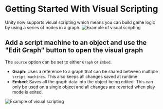 # Getting Started With Visual Scripting
Unity now supports visual scripting which means you can build game logic by using a series of nodes in a graph.
![Example of visual scripting](Images/visualscripting.gif)

## Add a script machine to an object and use the "Edit Graph" button to open the visual graph
The `source` option can be set to either `Graph` or `Embed`.
- **Graph**: Uses a reference to a graph that can be shared between multiple `script machines`. This also keeps all changes saved at runtime.
- **Embed**: Saves all the graph data into the object being edited. This can only be used on a single object and all changes are reverted when play mode is exited.

![Example of visual scripting](Images/addingscriptgraph.gif)